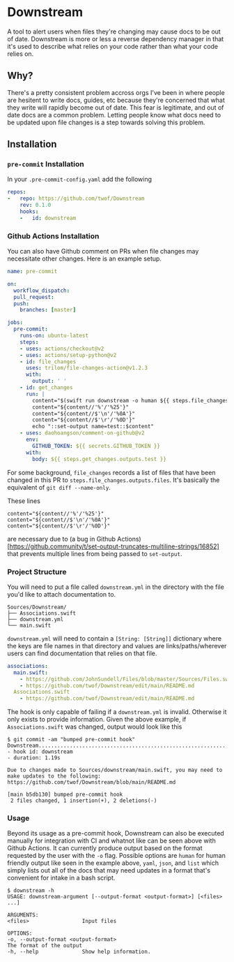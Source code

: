 # Downstream

A tool to alert users when files they're changing may cause docs to be out of date. Downstream is more or less a reverse dependency manager in that it's used to describe what relies on your code rather than what your code relies on.

## Why?

There's a pretty consistent problem accross orgs I've been in where people are hesitent to write docs, guides, etc because they're concerned that what they write will rapidly become out of date. This fear is legitimate, and out of date docs are a common problem. Letting people know what docs need to be updated upon file changes is a step towards solving this problem.

## Installation

### `pre-commit` Installation

In your `.pre-commit-config.yaml` add the following

```yaml
repos:
-   repo: https://github.com/twof/Downstream
    rev: 0.1.0
    hooks:
    -   id: downstream
```

### Github Actions Installation

You can also have Github comment on PRs when file changes may necessitate other changes. Here is an example setup.

```yaml
name: pre-commit

on:
  workflow_dispatch:
  pull_request:
  push:
    branches: [master]

jobs:
  pre-commit:
    runs-on: ubuntu-latest
    steps:
    - uses: actions/checkout@v2
    - uses: actions/setup-python@v2
    - id: file_changes
      uses: trilom/file-changes-action@v1.2.3
      with:
        output: ' '
    - id: get_changes
      run: |
        content="$(swift run downstream -o human ${{ steps.file_changes.outputs.files }})"
        content="${content//'%'/'%25'}"
        content="${content//$'\n'/'%0A'}"
        content="${content//$'\r'/'%0D'}"
        echo "::set-output name=test::$content"
    - uses: daohoangson/comment-on-github@v2
      env:
        GITHUB_TOKEN: ${{ secrets.GITHUB_TOKEN }}
      with:
        body: ${{ steps.get_changes.outputs.test }}
```

For some background, `file_changes` records a list of files that have been changed in this PR to `steps.file_changes.outputs.files`. It's basically the equivalent of `git diff --name-only`. 

These lines
```
content="${content//'%'/'%25'}"
content="${content//$'\n'/'%0A'}"
content="${content//$'\r'/'%0D'}"
```
are necessary due to (a bug in Github Actions)[https://github.community/t/set-output-truncates-multiline-strings/16852] that prevents multiple lines from being passed to `set-output`.

### Project Structure

You will need to put a file called `downstream.yml` in the directory with the file you'd like to attach documentation to.
```
Sources/Downstream/
├── Associations.swift
├── downstream.yml
└── main.swift
```

`downstream.yml` will need to contain a `[String: [String]]` dictionary where the keys are file names in that directory and values are links/paths/wherever users can find documentation that relies on that file.
```yaml
associations:
  main.swift:
    - https://github.com/JohnSundell/Files/blob/master/Sources/Files.swift
    - https://github.com/twof/Downstream/edit/main/README.md
  Associations.swift
    - https://github.com/twof/Downstream/edit/main/README.md
```

The hook is only capable of failing if a `downstream.yml` is invalid. Otherwise it only exists to provide information. Given the above example, if `Associations.swift` was changed, output would look like this

```
$ git commit -am "bumped pre-commit hook"
Downstream...............................................................Passed
- hook id: downstream
- duration: 1.19s

Due to changes made to Sources/downstream/main.swift, you may need to make updates to the following:
https://github.com/twof/Downstream/blob/main/README.md

[main b5db130] bumped pre-commit hook
 2 files changed, 1 insertion(+), 2 deletions(-)
```

### Usage

Beyond its usage as a pre-commit hook, Downstream can also be executed manually for integration with CI and whatnot like can be seen above with Github Actions. It can currently produce output based on the format requested by the user with the `-o` flag. Possible options are `human` for human friendly output like seen in the example above, `yaml`, `json`, and `list` which simply lists out all of the docs that may need updates in a format that's convenient for intake in a bash script.

```
$ downstream -h
USAGE: downstream-argument [--output-format <output-format>] [<files> ...]

ARGUMENTS:
<files>                 Input files

OPTIONS:
-o, --output-format <output-format>
The format of the output
-h, --help              Show help information.
```
